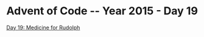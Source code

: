 # Advent of Code -- Year 2015 - Day 19

[Day 19: Medicine for Rudolph](https://adventofcode.com/2015/day/19)
